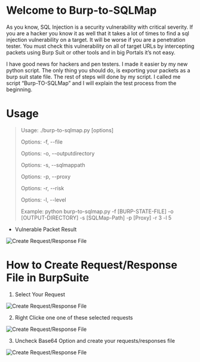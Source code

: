 # Welcome to Burp-to-SQLMap

As you know, SQL Injection is a security vulnerability with critical severity. If you are a hacker you know it as well that it takes a lot of times to find a sql injection vulnerability on a target. It will be worse if you are a penetration tester. You must check this vulnerability on all of  target URLs by intercepting packets using Burp Suit or other tools and in big Portals it’s not easy.

I have good news for hackers and pen testers. I made it easier by my new python script. The only thing you should do, is exporting your packets as a burp suit state file. The rest of steps will done by my script. I called me script “Burp-TO-SQLMap” and I will explain the test process from the beginning.


# Usage

>  Usage: ./burp-to-sqlmap.py [options]
>  
>  Options: -f, --file               <BurpSuit State File>
>  
>  Options: -o, --outputdirectory    <Output Directory>
>  
>  Options: -s, --sqlmappath         <SQLMap Path>
>  
>   Options: -p, --proxy              <Use Proxy>
>  
>   Options: -r, --risk               <Use Proxy>
>  
>   Options: -l, --level              <Use Proxy>
>  
>   Example: python burp-to-sqlmap.py -f [BURP-STATE-FILE] -o [OUTPUT-DIRECTORY] -s [SQLMap-Path] -p [Proxy] -r 3 -l 5

- Vulnerable Packet Result

![Create Request/Response File](https://raw.githubusercontent.com/Miladkhoshdel/burp-to-sqlmap/master/4.PNG)



# How to Create Request/Response File in BurpSuite

1) Select Your Request

![Create Request/Response File](https://raw.githubusercontent.com/Miladkhoshdel/burp-to-sqlmap/master/1.PNG)


2) Right Clicke one one of these selected requests

![Create Request/Response File](https://raw.githubusercontent.com/Miladkhoshdel/burp-to-sqlmap/master/2.PNG)


3) Uncheck Base64 Option and create your requests/responses file

![Create Request/Response File](https://raw.githubusercontent.com/Miladkhoshdel/burp-to-sqlmap/master/3.PNG)


